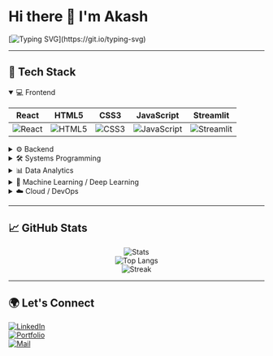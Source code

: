 # Hi there 👋 I'm Akash  

[![Typing SVG](https://readme-typing-svg.herokuapp.com?font=Fira+Code&size=22&pause=1000&color=36BCF7&width=600&lines=Full+Stack+Learner;ML+%26+Data+Science+Enthusiast;Hackathon+Explorer;Always+learning+new+things!)](https://git.io/typing-svg)

---

## 🚀 Tech Stack

<details open>
  <summary>💻 Frontend</summary>
  
  | React | HTML5 | CSS3 | JavaScript | Streamlit |
  |:-----:|:-----:|:----:|:----------:|:---------:|
  | ![React](https://img.shields.io/badge/React-20232A?style=for-the-badge&logo=react&logoColor=61DAFB) | ![HTML5](https://img.shields.io/badge/HTML5-E34F26?style=for-the-badge&logo=html5&logoColor=white) | ![CSS3](https://img.shields.io/badge/CSS3-1572B6?style=for-the-badge&logo=css3&logoColor=white) | ![JavaScript](https://img.shields.io/badge/JavaScript-F7DF1E?style=for-the-badge&logo=javascript&logoColor=black) | ![Streamlit](https://img.shields.io/badge/Streamlit-FF4B4B?style=for-the-badge&logo=streamlit&logoColor=white) |
</details>

<details>
  <summary>⚙️ Backend</summary>
  
  | Python | Flask | Supabase |
  |:------:|:-----:|:--------:|
  | ![Python](https://img.shields.io/badge/Python-3776AB?style=for-the-badge&logo=python&logoColor=white) | ![Flask](https://img.shields.io/badge/Flask-000000?style=for-the-badge&logo=flask&logoColor=white) | ![Supabase](https://img.shields.io/badge/Supabase-3ECF8E?style=for-the-badge&logo=supabase&logoColor=white) |
</details>

<details>
  <summary>🛠 Systems Programming</summary>
  
  | C | C++ | Embedded C |
  |:-:|:--:|:-----------:|
  | ![C](https://img.shields.io/badge/C-00599C?style=for-the-badge&logo=c&logoColor=white) | ![C++](https://img.shields.io/badge/C++-00599C?style=for-the-badge&logo=cplusplus&logoColor=white) | 🔧 |
</details>

<details>
  <summary>📊 Data Analytics</summary>
  
  | Pandas | NumPy | Matplotlib | Seaborn |
  |:------:|:-----:|:----------:|:-------:|
  | ![Pandas](https://img.shields.io/badge/Pandas-150458?style=for-the-badge&logo=pandas&logoColor=white) | ![NumPy](https://img.shields.io/badge/NumPy-013243?style=for-the-badge&logo=numpy&logoColor=white) | ![Matplotlib](https://img.shields.io/badge/Matplotlib-11557C?style=for-the-badge&logo=matplotlib&logoColor=white) | ![Seaborn](https://img.shields.io/badge/Seaborn-3776AB?style=for-the-badge&logo=python&logoColor=white) |
</details>

<details>
  <summary>🤖 Machine Learning / Deep Learning</summary>
  
  | Scikit-learn | Keras | PyTorch |
  |:------------:|:-----:|:-------:|
  | ![Scikit-learn](https://img.shields.io/badge/Scikit--learn-F7931E?style=for-the-badge&logo=scikitlearn&logoColor=white) | ![Keras](https://img.shields.io/badge/Keras-D00000?style=for-the-badge&logo=keras&logoColor=white) | ![PyTorch](https://img.shields.io/badge/PyTorch-EE4C2C?style=for-the-badge&logo=pytorch&logoColor=white) |
</details>

<details>
  <summary>☁️ Cloud / DevOps</summary>
  
  | Google Cloud |
  |:------------:|
  | ![Google Cloud](https://img.shields.io/badge/Google_Cloud-4285F4?style=for-the-badge&logo=google-cloud&logoColor=white) |
</details>

---

## 📈 GitHub Stats

<div align="center">
  
  ![Stats](https://github-readme-stats.vercel.app/api?username=Akxsh65&show_icons=true&theme=tokyonight)  
  ![Top Langs](https://github-readme-stats.vercel.app/api/top-langs/?username=Akxsh65&layout=compact&theme=tokyonight)  
  ![Streak](https://github-readme-streak-stats.herokuapp.com/?user=Akxsh65&theme=tokyonight)  

</div>

---

## 🌍 Let's Connect  

[![LinkedIn](https://img.shields.io/badge/LinkedIn-blue?style=flat&logo=linkedin&logoColor=white)](https://linkedin.com/in/YOUR-LINK)  
[![Portfolio](https://img.shields.io/badge/Portfolio-000?style=flat&logo=vercel&logoColor=white)](YOUR-PORTFOLIO-LINK)  
[![Mail](https://img.shields.io/badge/Email-D14836?style=flat&logo=gmail&logoColor=white)](mailto:YOUR-EMAIL)  

